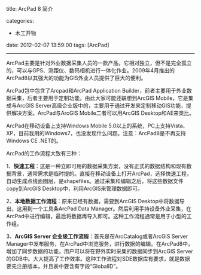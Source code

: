 ﻿title: ArcPad 8 简介

categories:
  - 木工开物

date: 2012-02-07 13:59:00
tags: [ArcPad]

---


ArcPad主要是针对外业数据采集人员的一款产品，它相对独立，但不是完全孤立的，可以与GPS、测距仪、数码相机进行一体化作业。2009年4月推出的ArcPad8以其强大的功能为GIS外业人员提供了巨大的便利。

ArcPad包中包含了Arcpad和ArcPad Application Builder，前者主要用于外业数据采集，后者主要用于定制功能。由此大家可能还联想到ArcGIS Mobile，它是集成与ArcGIS Server高级企业版中的，主要用于通过开发来定制移动GIS功能，提供解决方案。ArcPad与ArcGIS Mobile二者可以用ArcGIS Desktop和AE来类比。

ArcPad在移动设备上支持Windows Mobile 5.0以上的系统，PC上支持Vista、XP，目前我用的Windows7，也没发现什么问题。注意：ArcPad8是不再支持Windows CE .NET的。


ArcPad的工作流程大致有三种：


1、**快速工程**：这是一种立即可用的数据采集方案，没有正式的数据结构和现有数据背景，通常需求是临时提的。直接在移动设备上打开ArcPad，选择快速工程，自动生成点线面图层，是shapefiles。通过采集和编辑之后，将这些数据文件copy到ArcGIS Desktop中，利用ArcGIS来管理数据即可。


2、**本地数据工作流程**：原来已经有数据，需要到ArcGIS Desktop中将数据导出，这用到一个工具条ArcPad Data Manager。然后利用手持设备外业采集，在ArcPad中进行编辑，最后将数据再导入即可。这种工作流程通常是用于小型的工作组。


3、**ArcGIS Server 企业级工作流程**：首先是在ArcCatalog或者ArcGIS Server Manager中发布服务，在ArcPad中浏览服务，进行数据的编辑。在ArcPad8中，增加了同步数据的功能，用户可以将在野外实时采集的数据同步到ArcGIS Server的GDB中。大大提高了工作效率。这种工作流程对SDE数据库有要求，就是数据要先注册版本，并且表中要含有字段“GlobalID”。


